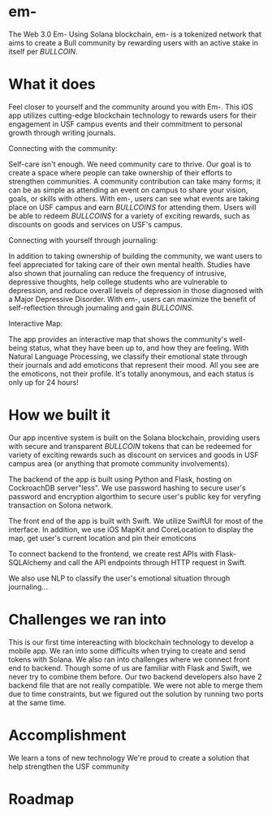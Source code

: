 # em-

The Web 3.0 
Em-
Using Solana blockchain, em- is a tokenized network that aims to create a Bull community by rewarding users with an active stake in itself per $BULLCOIN$.



# What it does

Feel closer to yourself and the community around you with Em-. This iOS app utilizes cutting-edge blockchain technology to rewards users for their engagement in USF campus events and their commitment to personal growth through writing journals. 

Connecting with the community:

Self-care isn't enough. We need community care to thrive. Our goal is to create a space where people can take ownership of their efforts to strengthen communities. A community contribution can take many forms; it can be as simple as attending an event on campus to share your vision, goals, or skills with others. With em-, users can see what events are taking place on USF campus and earn $BULLCOINS$ for attending them. Users will be able to redeem $BULLCOINS$ for a variety of exciting rewards, such as discounts on goods and services on USF's campus.

Connecting with yourself through journaling:

In addition to taking ownership of building the community, we want users to feel appreciated for taking care of their own mental health. Studies have also shown that journaling can reduce the frequency of intrusive, depressive thoughts, help college students who are vulnerable to depression, and reduce overall levels of depression in those diagnosed with a Major Depressive Disorder.  With em-, users can maximize the benefit of self-reflection through journaling and gain $BULLCOINS$.

Interactive Map: 

The app provides an interactive map that shows the community's well-being status, what they have been up to, and how they are feeling. With Natural Language Processing, we classify their emotional state through their journals and add emoticons that represent their mood. All you see are the emoticons, not their profile. It's totally anonymous, and each status is only up for 24 hours!

# How we built it

Our app incentive system is built on the Solana blockchain, providing users with secure and transparent $BULLCOIN$ tokens that can be redeemed for variety of exciting rewards such as discount on services and goods in USF campus area (or anything that promote community involvements).

The backend of the app is built using Python and Flask, hosting on CockroachDB server"less". We use password hashing to secure user's password and encryption algorthim to secure user's public key for veryfing transaction on Solona network. 

The front end of the app is built with Swift. We utilize SwiftUI for most of the interface. In addition, we use iOS MapKit and CoreLocation to display the map, get user's current location and pin their emoticons

To connect backend to the frontend, we create rest APIs with Flask-SQLAlchemy and call the API endpoints through HTTP request in Swift. 

We also use NLP to classify the user's emotional situation through journaling...

# Challenges we ran into

This is our first time intereacting with blockchain technology to develop a mobile app. We ran into some difficults when trying to create and send tokens with Solana. We also ran into challenges where we connect front end to backend. Though some of us are familiar with Flask and Swift, we never try to combine them before. Our two backend developers also have 2 backend file that are not really compatible. We were not able to merge them due to time constraints, but we figured out the solution by running two ports at the same time.

# Accomplishment

We learn a tons of new technology
We're proud to create a solution that help strengthen the USF community

# Roadmap





